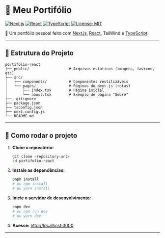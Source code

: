 # 🚀 Meu Portifólio

[![Next.js](https://img.shields.io/badge/Next.js-15-blue?logo=next.js)](https://nextjs.org/)
[![React](https://img.shields.io/badge/React-19-61dafb?logo=react)](https://react.dev/)
[![TypeScript](https://img.shields.io/badge/TypeScript-4-blue?logo=typescript)](https://www.typescriptlang.org/)
[![License: MIT](https://img.shields.io/badge/License-MIT-yellow.svg)](LICENSE)

🎨 Um portfólio pessoal feito com [Next.js](https://nextjs.org/), [React](https://react.dev/), TailWind e [TypeScript](https://www.typescriptlang.org/).


---

## 📁 Estrutura do Projeto

```
portifolio-react
├── public/                  # Arquivos estáticos (imagens, favicon, etc)
├── src/
│   ├── components/          # Componentes reutilizáveis
│   └── pages/               # Páginas do Next.js (rotas)
│       ├── index.tsx        # Página inicial
│       └── about.tsx        # Exemplo de página "Sobre"
├── .gitignore
├── package.json
├── tsconfig.json
├── next.config.js
└── README.md
```

---

## 🚦 Como rodar o projeto

1. **Clone o repositório:**
   ```sh
   git clone <repository-url>
   cd portifolio-react
   ```

2. **Instale as dependências:**
   ```sh
   pnpm install
   # ou npm install
   # ou yarn install
   ```

3. **Inicie o servidor de desenvolvimento:**
   ```sh
   pnpm dev
   # ou npm run dev
   # ou yarn dev
   ```

4. **Acesse:**
   [http://localhost:3000](http://localhost:3000)

---